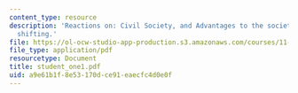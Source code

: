 ```yaml
---
content_type: resource
description: 'Reactions on: Civil Society, and Advantages to the society by the power
  shifting.'
file: https://ol-ocw-studio-app-production.s3.amazonaws.com/courses/11-363-civil-society-and-the-environment-spring-2005/a9e61b1f8e53170dce91eaecfc4d0e0f_student_one1.pdf
file_type: application/pdf
resourcetype: Document
title: student_one1.pdf
uid: a9e61b1f-8e53-170d-ce91-eaecfc4d0e0f
---
```

